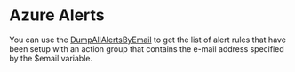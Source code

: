 # Azure Alerts


You can use the [DumpAllAlertsByEmail](https://github.com/JayWitt/AzureOperationGuide/blob/master/Alerts/DumpAllAlertsByEmail.ps1) to get the list of alert rules that have been setup with an action group that contains the e-mail address specified by the $email variable.
